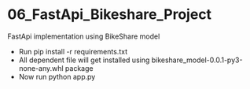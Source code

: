 # 06_FastApi_Bikeshare_Project
FastApi implementation using BikeShare model
- Run pip install -r requirements.txt
- All dependent file will get installed using bikeshare_model-0.0.1-py3-none-any.whl package
- Now run python app.py
